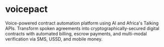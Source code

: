 # voicepact
Voice-powered contract automation platform using AI and Africa's Talking APIs. Transform spoken agreements into cryptographically-secured digital contracts with automated billing, escrow payments, and multi-modal verification via SMS, USSD, and mobile money.
